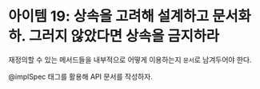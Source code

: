 # 아이템 19: 상속을 고려해 설계하고 문서화하. 그러지 않았다면 상속을 금지하라

재정의할 수 있는 메서드들을 내부적으로 어떻게 이용하는지 `문서`로 남겨두어야 한다.

@implSpec 태그를 활용해 API 문서를 작성하자.

